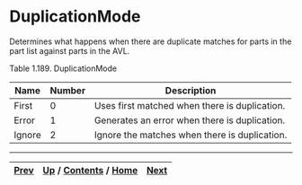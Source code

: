 # DuplicationMode

Determines what happens when there are duplicate matches for parts in the part
list against parts in the AVL.

Table 1.189. DuplicationMode

Name| Number| Description  
---|---|---  
First| 0| Uses first matched when there is duplication.  
Error| 1| Generates an error when there is duplication.  
Ignore| 2| Ignore the matches when there is duplication.  
  
  

* * *

[Prev](ch01s08s14.md) | [Up](ch01s08.md) / [Contents](index.md) / [Home](../../index.htm)|  [Next](ch01s08s16.md)  
---|---|---

